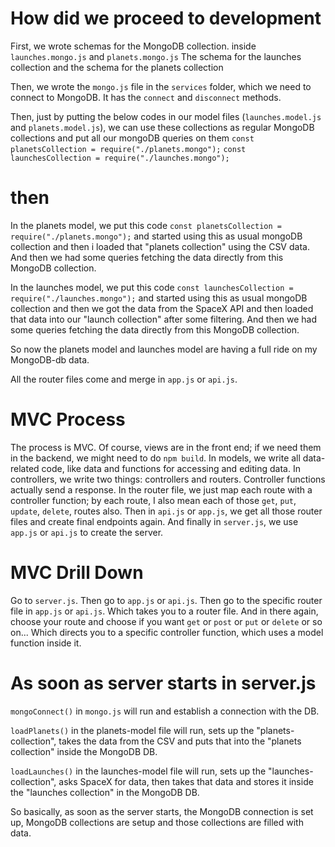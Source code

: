 # How did we proceed to development

First, we wrote schemas for the MongoDB collection. inside `launches.mongo.js` and `planets.mongo.js`
The schema for the launches collection
and the schema for the planets collection

Then, we wrote the `mongo.js` file in the `services` folder, which we need to connect to MongoDB.
It has the `connect` and `disconnect` methods.

Then, just by putting the below codes in our model files (`launches.model.js` and `planets.model.js`),
we can use these collections as regular MongoDB collections and put all our mongoDB queries on them
`const planetsCollection = require("./planets.mongo");`
`const launchesCollection = require("./launches.mongo");`

# then

In the planets model, we put this code `const planetsCollection = require("./planets.mongo");` and started using this as usual mongoDB collection and then i loaded that "planets collection" using the CSV data.
And then we had some queries fetching the data directly from this MongoDB collection.

In the launches model, we put this code `const launchesCollection = require("./launches.mongo");` and started using this as usual mongoDB collection and then we got the data from the SpaceX API and then loaded that data into our "launch collection" after some filtering.
And then we had some queries fetching the data directly from this MongoDB collection.

So now the planets model and launches model are having a full ride on my MongoDB-db data.

All the router files come and merge in `app.js` or `api.js`.

# MVC Process

The process is MVC.
Of course, views are in the front end; if we need them in the backend, we might need to do `npm build`.
In models, we write all data-related code, like data and functions for accessing and editing data.
In controllers, we write two things: controllers and routers.
Controller functions actually send a response.
In the router file, we just map each route with a controller function; by each route, I also mean each of those `get`, `put`, `update`, `delete`, routes also.
Then in `api.js` or `app.js`, we get all those router files and create final endpoints again.
And finally in `server.js`, we use `app.js` or `api.js` to create the server.

# MVC Drill Down

Go to `server.js`.
Then go to `app.js` or `api.js`.
Then go to the specific router file in `app.js` or `api.js`.
Which takes you to a router file.
And in there again, choose your route and choose if you want `get` or `post` or `put` or `delete` or so on...
Which directs you to a specific controller function, which uses a model function inside it.

# As soon as server starts in server.js

`mongoConnect()` in `mongo.js` will run and establish a connection with the DB.

`loadPlanets()` in the planets-model file will run, sets up the "planets-collection", takes the data from the CSV and puts that into the "planets collection" inside the MongoDB DB.

`loadLaunches()` in the launches-model file will run, sets up the "launches-collection", asks SpaceX for data, then takes that data and stores it inside the "launches collection" in the MongoDB DB.

So basically, as soon as the server starts, the MongoDB connection is set up, MongoDB collections are setup and those collections are filled with data.

